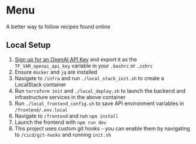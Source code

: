 # Menu

A better way to follow recipes found online

## Local Setup

1. [Sign up for an OpenAI API Key](https://platform.openai.com/docs/quickstart/account-setup) and export it as the `TF_VAR_openai_api_key` variable in your `.bashrc` or `.zshrc`
2. Ensure `docker` and `jq` are installed
3. Navigate to `/infra` and run `./local_stack_init.sh` to create a LocalStack container
4. Run `terraform init` and `./local_deploy.sh` to launch the backend and infrastructure services in the above container
5. Run `./local_frontend_config.sh` to save API environment variables in `/frontend/.env.local`
6. Navigate to `/frontend` and run `npm install`
7. Launch the frontend with `npm run dev`
8. This project uses custom git hooks - you can enable them by navigating to `/cicd/git-hooks` and running `init.sh`
